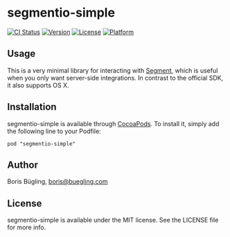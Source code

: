 # segmentio-simple

[![CI Status](http://img.shields.io/travis/neonichu/segmentio-simple.svg?style=flat)](https://travis-ci.org/neonichu/segmentio-simple)
[![Version](https://img.shields.io/cocoapods/v/segmentio-simple.svg?style=flat)](http://cocoadocs.org/docsets/segmentio-simple)
[![License](https://img.shields.io/cocoapods/l/segmentio-simple.svg?style=flat)](http://cocoadocs.org/docsets/segmentio-simple)
[![Platform](https://img.shields.io/cocoapods/p/segmentio-simple.svg?style=flat)](http://cocoadocs.org/docsets/segmentio-simple)

## Usage

This is a very minimal library for interacting with [Segment](http://segment.com), which is useful when you only want server-side
integrations. In contrast to the official SDK, it also supports OS X.

## Installation

segmentio-simple is available through [CocoaPods](http://cocoapods.org). To install
it, simply add the following line to your Podfile:

    pod "segmentio-simple"

## Author

Boris Bügling, boris@buegling.com

## License

segmentio-simple is available under the MIT license. See the LICENSE file for more info.

